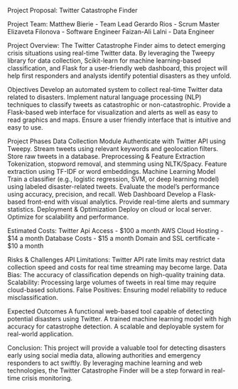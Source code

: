 Project Proposal: Twitter Catastrophe Finder

Project Team:
Matthew Bierie - Team Lead
Gerardo Rios - Scrum Master
Elizaveta Filonova - Software Engineer
Faizan-Ali Lalni - Data Engineer

Project Overview:
The Twitter Catastrophe Finder aims to detect emerging crisis situations using real-time Twitter data. By leveraging the Tweepy library for data collection, Scikit-learn for machine learning-based classification, and Flask for a user-friendly web dashboard, this project will help first responders and analysts identify potential disasters as they unfold.

Objectives
Develop an automated system to collect real-time Twitter data related to disasters.
Implement natural language processing (NLP) techniques to classify tweets as catastrophic or non-catastrophic.
Provide a Flask-based web interface for visualization and alerts as well as easy to read graphics and maps.
Ensure a user friendly interface that is intuitive and easy to use.

Project Phases
Data Collection Module
Authenticate with Twitter API using Tweepy.
Stream tweets using relevant keywords and geolocation filters.
Store raw tweets in a database.
Preprocessing & Feature Extraction
Tokenization, stopword removal, and stemming using NLTK/Spacy.
Feature extraction using TF-IDF or word embeddings.
Machine Learning Model
Train a classifier (e.g., logistic regression, SVM, or deep learning model) using labeled disaster-related tweets.
Evaluate the model’s performance using accuracy, precision, and recall.
Web Dashboard
Develop a Flask-based front-end with visual analytics.
Provide real-time alerts and summary statistics.
Deployment & Optimization
Deploy on cloud or local server.
Optimize for scalability and performance.

Estimated Costs:
Twitter Api Access - $100 a month
AWS Cloud Hosting - $14 a month
Database Costs - $15 a month
Domain and SSL certificate - $10 a month

Risks & Challenges
API Limitations: Twitter API rate limits may restrict data collection speed and costs for real time streaming may become large.
Data Bias: The accuracy of classification depends on high-quality training data.
Scalability: Processing large volumes of tweets in real time may require cloud-based solutions.
False Positives: Ensuring model reliability to reduce misclassification.

 Expected Outcomes
A functional web-based tool capable of detecting potential disasters using Twitter.
A trained machine learning model with high accuracy for catastrophe detection.
A scalable and deployable system for real-world application.

Conclusion:
 This project will provide a valuable tool for detecting disasters early using social media data, allowing authorities and emergency responders to act swiftly. By leveraging machine learning and web technologies, the Twitter Catastrophe Finder will be a step forward in real-time crisis monitoring.


